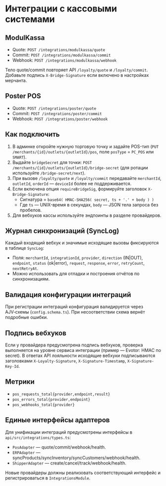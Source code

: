 # Интеграции с кассовыми системами

## ModulKassa

- Quote: `POST /integrations/modulkassa/quote`
- Commit: `POST /integrations/modulkassa/commit`
- Webhook: `POST /integrations/modulkassa/webhook`

Тело quote/commit повторяет API `/loyalty/quote` и `/loyalty/commit`.
Добавьте подпись `X-Bridge-Signature` если включено в настройках мерчанта.

## Poster POS

- Quote: `POST /integrations/poster/quote`
- Commit: `POST /integrations/poster/commit`
- Webhook: `POST /integrations/poster/webhook`

## Как подключить

1. В админке откройте нужную торговую точку и задайте POS-тип (`PUT /merchants/{id}/outlets/{outletId}/pos`, поле `posType` = `PC_POS` или `SMART`).
2. Выдайте `bridgeSecret` для точки: `POST /merchants/{id}/outlets/{outletId}/bridge-secret` (для ротации используйте `/bridge-secret/next`).
3. При вызове `/loyalty/quote` и `/loyalty/commit` передавайте `merchantId`, `outletId`, `orderId` — `deviceId` более не поддерживается.
3. Если включена опция `requireBridgeSig`, формируйте заголовок `X-Bridge-Signature`:
   - Сигнатура = `base64( HMAC-SHA256( secret, ts + '.' + body ) )`
   - Где `ts` — UNIX-время в секундах, `body` — JSON тела запроса без пробелов.
4. Для вебхуков кассы используйте эндпоинты в разделе провайдеров.

## Журнал синхронизаций (SyncLog)

Каждый входящий вебхук и значимые исходящие вызовы фиксируются в таблице `SyncLog`:

- Поля: `merchantId`, `integrationId`, `provider`, `direction` (IN|OUT), `endpoint`, `status` (ok|error), `request`, `response`, `error`, `retryCount`, `nextRetryAt`.
- Можно использовать для отладки и построения отчётов по синхронизациям.

## Валидация конфигурации интеграций

При регистрации интеграций конфигурация валидируется через AJV‑схемы (`config.schema.ts`). При несоответствии схема вернёт подробные ошибки.

## Подпись вебхуков

Если у провайдера предусмотрена подпись вебхуков, проверка выполняется на уровне сервиса интеграции (пример — Evotor: HMAC по secret). В ответах API лояльности исходящие вебхуки подписываются заголовками `X-Loyalty-Signature`, `X-Signature-Timestamp`, `X-Signature-Key-Id`.

## Метрики

- `pos_requests_total{provider,endpoint,result}`
- `pos_errors_total{provider,endpoint}`
- `pos_webhooks_total{provider}`

## Единые интерфейсы адаптеров

Для унификации интеграций предусмотрены интерфейсы в `api/src/integrations/types.ts`:

- `PosAdapter` — quote/commit/webhook/health.
- `ERPAdapter` — syncProducts/syncInventory/syncCustomers/webhook/health.
- `ShipperAdapter` — create/cancel/track/webhook/health.

Новые провайдеры должны реализовать соответствующий интерфейс и регистрироваться в `IntegrationsModule`.
